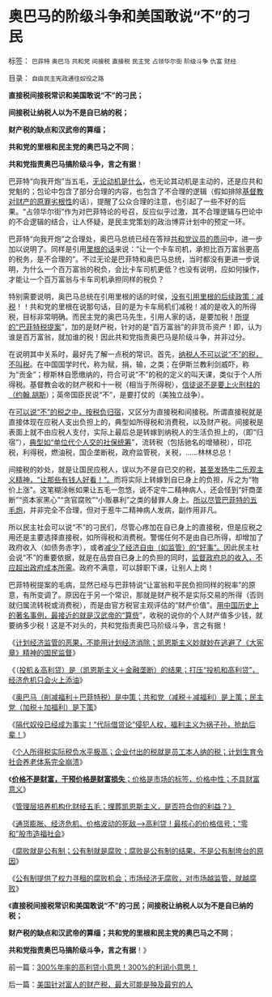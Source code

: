 # 奥巴马的阶级斗争和美国敢说“不”的刁民

标签： `巴菲特` `奥巴马` `共和党` `间接税` `直接税` `民主党` `占领华尔街` `阶级斗争` `仇富` `财经` 

目录： `自由民主宪政通往奴役之路`

**直接税间接税常识和美国敢说“不”的刁民；**

**间接税让纳税人以为不是自已纳的税；**

**财产税的缺点和汉武帝的算缁；**

**共和党的里根和民主党的奥巴马之不同**；

**共和党指责奥巴马搞阶级斗争，言之有据**！



巴菲特“向我开炮”当五毛，[无论动机是什么](../../../2011/8/26/世袭的富人现象，意味着特权的存在.md)，也无论其动机是主动的，还是应共和党魁的；包论中包含了部分合理的内容，也包含了不合理的逻辑（假如排除[基督教对财产的原罪劣根性](../../../2011/8/26/基督教对高利贷和投机的偏见.md)的话），提醒了公众合理的注意，也引起了一些不好的后果。“占领华尔街”作为对巴菲特论的号召，反应似乎过激，其不合理逻辑与巴论中的不合逻辑的结合，让人怀疑，是民主党策划的政治博弈计划中的预定一环。

巴菲特“向我开炮”之合理处，奥巴马总统已经在答辩[共和党议员的质问](../../../2011/8/11/美元信用非美国信用；向共和党致敬！.md)中，进一步加以说明了。同样是引用[里根的话](../../../2011/8/11/调整不是死亡；萧条不是灾难；硬着陆不是经济崩溃；.md)来说：“让一个卡车司机，承担比百万富翁更高的税务，是不合理的”。不过无论是巴菲特和奥巴马总统，当时都没有更进一步说明，为什么一个百万富翁的税负，会比卡车司机更低？也没有说明，应如何操作，才能让一个百万富翁与卡车司机承担同样的税负？

特别需要说明，奥巴马总统在引用里根的话的时侯，[没有引用里根的后续政策：减税](../../../2011/8/12/里根减税灭苏联.md)！！共和党的里根在说那句话，目的是为卡车局机们减税！减的是收入的所得税，目标非常明确。而民主党的奥巴马先生，引用人家的话，是要加税！[所提的“巴菲特税提案](../../../2011/9/21/奥巴马（削减福利＋巴菲特税）是中策；巴菲特税尚算合理.md)”，加的是财产税，针对的是“百万富翁”的非货币资产！即，认为谁是百万富翁，就加谁的税！因此共和党指责奥巴马是阶级斗争，并非过分。

在说明其中关系时，最好先了解一点税的常识。首先，[纳税人不可以说“不”的税，不叫税](../../../2009/10/17/人权是经济学概念.md)。在中国国学时代，称为赋，捐，输，之类；在伊斯兰教利剑威吓，称为“贡金”；穆斯林自愿缴纳的，符合可说“不”的税的定义的叫天课，类似于个人所得税。基督教会收的财产税和十一税（相当于所得税），[信徒说不是要上火刑柱的（约翰.胡斯](../../../2010/12/23/为什么基督教仇恨进化论？.md)）；英帝国臣民说“不”，是要打仗的（美独立战争）。

在[可以说“不”的税之中，按税负归宿](../../../2011/8/25/税收总额限制和税负归宿.md)，又区分为直接税和间接税。所谓直接税就是直接体现在应税人支出负担上的，典型如所得税和消费税，以及财产税。间接税是表面上就不由应税人支付，实际上最后总是转嫁到纳税人的生活负担上的，（即“归宿”），[典型如“单位代个人交的社保统筹](../../../2011/9/21/工薪所得税负可能世界第一！计划生育让养老体系崩溃！.md)”，流转税（包括驰名的增殖税），印花税，利得税，燃油税，国企垄断税，政府监管税，关税，……林林总总！

间接税的妙处，就是让国民应税人，误以为不是自已交的税，[甚至发扬牛二乐观主义精神，“让那些有钱人好看！”。](../../../2010/2/1/老百姓不是邪恶的免疫体.md)而将实际上转嫁到自已身上的负担，斥之为“物价上涨”。这笔糊涂帐如果让五毛一忽悠，说不定牛二精神病人，还会怪到“奸商垄断”“资本家黑心”“贪官腐败”“小贩暴利”之类的替罪人身上。[所以尽管巴菲特的五毛炮](../../../2011/8/24/巴菲特“向我开炮”当五毛,华尔街奴役全世界.md)，并非完全不合理，但对于惹牛二精神病人发病，副作用非凡。

所以民主社会可以说“不”的刁民们，尽管心疼加在自已身上的直接税，但是应税之用还是主要选择直接税，如所得税和消费税。警惕任何不是由自已所得，却增加了政府收入（如债务赤字），或者[减少了经济自由（如监管）的“好事”。](../../../2009/8/2/行政监管无法减少腐败，无法控制特权最大化定律.md)因此民主社会说“不”的重要依据，就是在品尝自已身上的负担的同时，[监督政府总的收入，不应超出政府成本所需](../../../2011/8/25/不控制税收总额，《大宪章》将成“大献章”.md)。政府不满意，可以辞职下课，让别人上岗！

巴菲特税提案的毛病，显然已经与巴菲特说“让富翁和平民负担同样的税率”的原意，有所变调了。原因在于另一个常识，那就是财产税不是实际交易的所得（否则就归属流转税或消费税），而是由官方税官主观评估的“财产价值”。[用中国历史上的著名事例，最接近的就是汉武帝的“算赀](../../../2009/12/4/讲政治的货币和要讲政治的私有财产.md)”，收税的说你的个人财产值多少钱，就要纳多少税！这是不对头的，共和党指责奥巴马阶级斗争，言之有据！

《[计划经济监管的恶果，不能用计划经济消除；凯恩斯主义妙就妙在逃避了《大宪章》精神的国民监督](../../../2011/9/19/鱼精蛋白，监管的恶果,用万能的监管“纠正”.md)》

《（[投机＆高利贷）是（凯恩斯主义＋金融垄断）的结果；打压“投机和高利贷”，经济危机只会火上添油](../../../2011/9/21/打压“投机和高利贷”，经济危机只会火上添油.md)》

《[奥巴马（削减福利＋巴菲特税）是中策；共和党（减税＋减福利）是上策；民主党（加税＋加福利）是下策](../../../2011/9/21/奥巴马（削减福利＋巴菲特税）是中策；巴菲特税尚算合理.md)》

《[隔代奴役已经成为事实！“代际借贷论”侵犯人权，福利主义为祸子孙，抢劫后辈！](../../../2011/9/21/隔代奴役！通向中世纪地狱的大门向欧美打开.md)》

《[个人所得税实际税负水平极高；企业付出的税就是员工本人纳的税；计划生育令社会养老体系完全崩溃](../../../2011/9/21/工薪所得税负可能世界第一！计划生育让养老体系崩溃！.md)》

《[**价格不是财富，干预价格是财富损失**；价格是市场的标签，价格中性；不具财富意义](../../../2011/9/26/价格不是财富，“价格干预”是财富损失.md)》

《[管理层培养机构化财经五毛；埋葬凯恩斯主义，是否符合你的利益？》](../../../2011/9/28/埋葬凯恩斯主义，是否符合你的利益？.md)

《[通货膨胀、经济危机、价格波动的死敌——>高利贷！最核心的价格信号；“零和”股市造福社会](../../../2011/10/9/&quot;零和投机&quot;的贡献，高利贷是最核心的价格信号.md)》

《[腐败就是公有制；公有制就是腐败；腐败是公有制的结果，不是公有制垮台的原因](../../../2011/10/9/腐败就是公有制，高利贷一个巴掌拍不响.md)》

《[公有制提供了权力寻租的腐败机会；市场经济无腐败，对市场越监管，就越腐败](../../../2011/10/5/只有高利贷才能挽救全世界.md)》

《**直接税间接税常识和美国敢说“不”的刁民；间接税让纳税人以为不是自已纳的税；**

**财产税的缺点和汉武帝的算缁；共和党的里根和民主党的奥巴马之不同**；

**共和党指责奥巴马搞阶级斗争，言之有据**！》

前一篇：[300%年率的高利贷小意思！300%的利润小意思！](../../../2011/10/9/300%年率的高利贷小意思！300%的利润小意思！.md)

后一篇：[美国针对富人的财产税，最大可能是殃及最穷的人](../../../2011/10/10/美国针对富人的财产税，最大可能是殃及最穷的人.md)